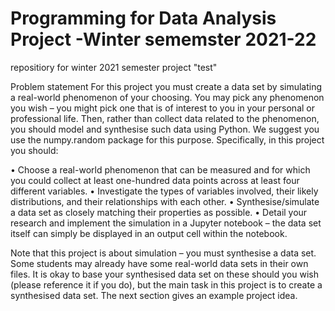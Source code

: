 # Programming for Data Analysis Project -Winter sememster 2021-22

repositiory  for winter 2021 semester project
"test" 


Problem statement
For this project you must create a data set by simulating a real-world phenomenon of
your choosing. You may pick any phenomenon you wish – you might pick one that is
of interest to you in your personal or professional life. Then, rather than collect data
related to the phenomenon, you should model and synthesise such data using Python.
We suggest you use the numpy.random package for this purpose.
Specifically, in this project you should:

• Choose a real-world phenomenon that can be measured and for which you could
collect at least one-hundred data points across at least four different variables.
• Investigate the types of variables involved, their likely distributions, and their
relationships with each other.
• Synthesise/simulate a data set as closely matching their properties as possible.
• Detail your research and implement the simulation in a Jupyter notebook – the
data set itself can simply be displayed in an output cell within the notebook.

Note that this project is about simulation – you must synthesise a data set. Some
students may already have some real-world data sets in their own files. It is okay to
base your synthesised data set on these should you wish (please reference it if you do),
but the main task in this project is to create a synthesised data set. The next section
gives an example project idea.